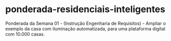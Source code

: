# ponderada-residenciais-inteligentes
Ponderada da Semana 01 - (Instrução Engenharia de Requisitos) - Ampliar o exemplo da casa com iluminação automatizada, para uma plataforma digital com 10.000 casas.
